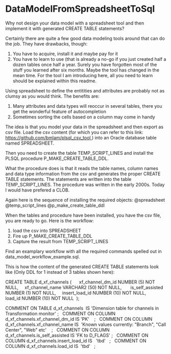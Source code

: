 # DataModelFromSpreadsheetToSql
Why not design your data model with a spreadsheet tool and then implement it with generated CREATE TABLE statements?

Certainly there are quite a few good data modeling tools around that can do the job. They have drawbacks, though:
1. You have to acquire, install it and maybe pay for it
2. You have to learn to use (that is already a no-go if you just created half a dozen tables once half a year. Surely you have forgotten most of the stuff you learned after six months. Maybe the tool has changed in the mean time. For the tool I am introducing here, all you need to learn should be explained within this readme.

Using spreadsheet to define the entitities and attributes are probably not as clumsy as you would think. The benefits are:
1. Many attributes and data types will reoccur in several tables, there you get the wonderful feature of autocompletion
2. Sometimes sorting the cells based on a column may come in handy

The idea is that you model your data in the spreadsheet and then export as csv file. Load the csv content (for which you can refer to this link: https://github.com/bmlam/plsql_csv_tool ) into an Oracle database table named SPREADSHEET.

Then you need to create the table TEMP_SCRIPT_LINES and install the PLSQL procedure P_MAKE_CREATE_TABLE_DDL. 

What the procedure does is that it reads the table names, column names and data type information from the csv and generates the proper CREATE TABLE statements. The statements are written into the table TEMP_SCRIPT_LINES. The procedure was written in the early 2000s. Today I would have prefered a CLOB.

Again here is the sequence of installing the required objects:
@spreadsheet
@temp_script_lines
@p_make_create_table_ddl

When the tables and procedure have been installed, you have the csv file, you are ready to go. Here is the workflow:

1. load the csv into SPREADSHEET
2. Fire up P_MAKE_CREATE_TABLE_DDL
3. Capture the result from TEMP_SCRIPT_LINES

Find an examplary workflow with all the required commands spelled out in data_model_workflow_example.sql. 

This is how the content of the generated CREATE TABLE statements look like (Only DDL for 1 instead of 3 tables shown here):

CREATE TABLE d_xf_channels (      
xf_channel_dm_id NUMBER (5) NOT NULL,     
xf_channel_name VARCHAR2 (50) NOT NULL,       
is_self_assisted NUMBER (1) NOT NULL,     
insert_load_id NUMBER (10) NOT NULL,      
load_id NUMBER (10) NOT NULL  
);  

COMMENT ON TABLE d_xf_channels  IS 'Dimension table for channels in Transformation monitor' ;   
COMMENT ON COLUMN d_xf_channels.xf_channel_dm_id IS 'PK'    ;   
COMMENT ON COLUMN d_xf_channels.xf_channel_name IS  'Known values currently: "Branch", "Call Center", "Web" etc'    ;   
COMMENT ON COLUMN d_xf_channels.is_self_assisted IS 'FK to D_FLAGS' ;  
COMMENT ON COLUMN d_xf_channels.insert_load_id IS   'tbd'   ;   
COMMENT ON COLUMN d_xf_channels.load_id IS  'tbd'   ;   
